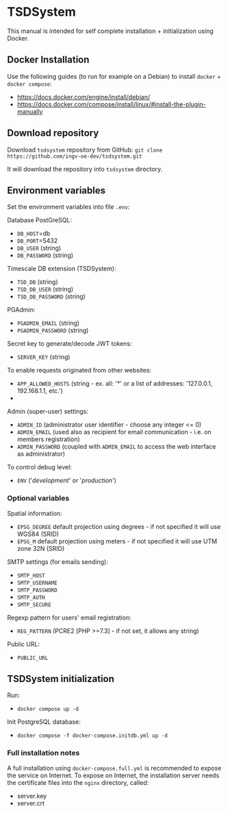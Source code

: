 # TSDSystem

This manual is intended for self complete installation + initialization using Docker.

## Docker Installation

Use the following guides (to run for example on a Debian) to install `docker` + `docker compose`:
- https://docs.docker.com/engine/install/debian/
- https://docs.docker.com/compose/install/linux/#install-the-plugin-manually


## Download repository
Download `tsdsystem` repository from GitHub: `git clone https://github.com/ingv-oe-dev/tsdsystem.git`

It will download the repository into `tsdsystem` directory.

## Environment variables

Set the environment variables into file `.env`:

Database PostGreSQL:
- `DB_HOST`=db
- `DB_PORT`=5432
- `DB_USER` (string)
- `DB_PASSWORD` (string)

Timescale DB extension (TSDSystem):
- `TSD_DB` (string)
- `TSD_DB_USER` (string)
- `TSD_DB_PASSWORD` (string)

PGAdmin:
- `PGADMIN_EMAIL` (string)
- `PGADMIN_PASSWORD` (string)

Secret key to generate/decode JWT tokens:
- `SERVER_KEY` (string)

To enable requests originated from other websites:
- `APP_ALLOWED_HOSTS` (string - ex. all: '*' or a list of addresses: '127.0.0.1, 192.168.1.1, etc.')
- 
Admin (super-user) settings:
- `ADMIN_ID` (administrator user identifier - choose any integer <= 0)
- `ADMIN_EMAIL` (used also as recipient for email communication - i.e. on members registration)
- `ADMIN_PASSWORD` (coupled with `ADMIN_EMAIL` to access the web interface as administrator)

To control debug level:
- `ENV` ('*development*' or '*production*')

### Optional variables

Spatial information:
- `EPSG_DEGREE` default projection using degrees - if not specified it will use WGS84 (SRID)
- `EPSG_M` default projection using meters - if not specified it will use UTM zone 32N (SRID)

SMTP settings (for emails sending):
- `SMTP_HOST`
- `SMTP_USERNAME`
- `SMTP_PASSWORD`
- `SMTP_AUTH`
- `SMTP_SECURE`

Regexp pattern for users' email registration:
- `REG_PATTERN` (PCRE2 [PHP >=7.3] - if not set, it allows any string)

Public URL:
- `PUBLIC_URL`

## TSDSystem initialization

Run:
- `docker compose up -d`

Init PostgreSQL database:
- `docker compose -f docker-compose.initdb.yml up -d`

### Full installation notes

A full installation using `docker-compose.full.yml` is recommended to expose the service on Internet. To expose on Internet, the installation server needs the certificate files into the `nginx` directory, called:
- server.key
- server.crt